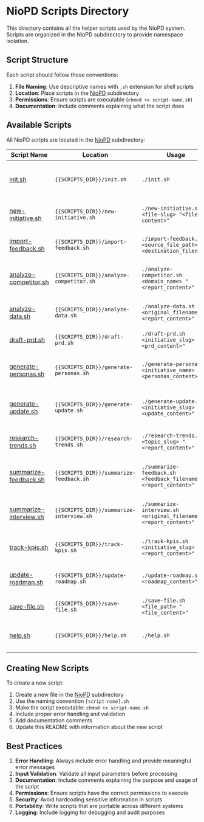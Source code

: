 # NioPD Scripts Directory

This directory contains all the helper scripts used by the NioPD system. Scripts are organized in the NioPD subdirectory to provide namespace isolation.

## Script Structure

Each script should follow these conventions:

1. **File Naming**: Use descriptive names with `.sh` extension for shell scripts
2. **Location**: Place scripts in the [NioPD](NioPD/) subdirectory
3. **Permissions**: Ensure scripts are executable (`chmod +x script-name.sh`)
4. **Documentation**: Include comments explaining what the script does

## Available Scripts

All NioPD scripts are located in the [NioPD](NioPD/) subdirectory:

| Script Name | Location | Usage | Purpose |
|-------------|----------|-------|---------|
| [init.sh](NioPD/init.sh) | `{{SCRIPTS_DIR}}/init.sh` | `./init.sh` | Initializes the NioPD system by creating the necessary directory structure in `niopd-workspace/` |
| [new-initiative.sh](NioPD/new-initiative.sh) | `{{SCRIPTS_DIR}}/new-initiative.sh` | `./new-initiative.sh <file-slug> "<file-content>"` | Creates new initiative files in the `niopd-workspace/initiatives/` directory |
| [import-feedback.sh](NioPD/import-feedback.sh) | `{{SCRIPTS_DIR}}/import-feedback.sh` | `./import-feedback.sh <source_file_path> <destination_filename>` | Copies files to the `niopd-workspace/sources/` directory |
| [analyze-competitor.sh](NioPD/analyze-competitor.sh) | `{{SCRIPTS_DIR}}/analyze-competitor.sh` | `./analyze-competitor.sh <domain_name> "<report_content>"` | Saves competitor analysis reports to the `niopd-workspace/reports/` directory |
| [analyze-data.sh](NioPD/analyze-data.sh) | `{{SCRIPTS_DIR}}/analyze-data.sh` | `./analyze-data.sh <original_filename> "<report_content>"` | Saves data analysis reports to the `niopd-workspace/reports/` directory |
| [draft-prd.sh](NioPD/draft-prd.sh) | `{{SCRIPTS_DIR}}/draft-prd.sh` | `./draft-prd.sh <initiative_slug> "<prd_content>"` | Saves PRD drafts to the `niopd-workspace/prds/` directory |
| [generate-personas.sh](NioPD/generate-personas.sh) | `{{SCRIPTS_DIR}}/generate-personas.sh` | `./generate-personas.sh <initiative_name> "<personas_content>"` | Saves user personas documents to the `niopd-workspace/reports/` directory |
| [generate-update.sh](NioPD/generate-update.sh) | `{{SCRIPTS_DIR}}/generate-update.sh` | `./generate-update.sh <initiative_slug> "<update_content>"` | Saves stakeholder update reports to the `niopd-workspace/reports/` directory |
| [research-trends.sh](NioPD/research-trends.sh) | `{{SCRIPTS_DIR}}/research-trends.sh` | `./research-trends.sh <topic_slug> "<report_content>"` | Saves market trend reports to the `niopd-workspace/reports/` directory |
| [summarize-feedback.sh](NioPD/summarize-feedback.sh) | `{{SCRIPTS_DIR}}/summarize-feedback.sh` | `./summarize-feedback.sh <feedback_filename> "<report_content>"` | Saves feedback summary reports to the `niopd-workspace/reports/` directory |
| [summarize-interview.sh](NioPD/summarize-interview.sh) | `{{SCRIPTS_DIR}}/summarize-interview.sh` | `./summarize-interview.sh <original_filename> "<report_content>"` | Saves interview summary reports to the `niopd-workspace/reports/` directory |
| [track-kpis.sh](NioPD/track-kpis.sh) | `{{SCRIPTS_DIR}}/track-kpis.sh` | `./track-kpis.sh <initiative_slug> "<report_content>"` | Saves KPI status reports to the `niopd-workspace/reports/` directory |
| [update-roadmap.sh](NioPD/update-roadmap.sh) | `{{SCRIPTS_DIR}}/update-roadmap.sh` | `./update-roadmap.sh "<roadmap_content>"` | Saves product roadmaps to the `niopd-workspace/roadmaps/` directory |
| [save-file.sh](NioPD/save-file.sh) | `{{SCRIPTS_DIR}}/save-file.sh` | `./save-file.sh <file_path> "<file_content>"` | Generic script to save any content to a specified file path |
| [help.sh](NioPD/help.sh) | `{{SCRIPTS_DIR}}/help.sh` | `./help.sh` | Displays help information about the NioPD system and its commands |

## Creating New Scripts

To create a new script:

1. Create a new file in the [NioPD](NioPD/) subdirectory
2. Use the naming convention `[script-name].sh`
3. Make the script executable: `chmod +x script-name.sh`
4. Include proper error handling and validation
5. Add documentation comments
6. Update this README with information about the new script

## Best Practices

1. **Error Handling**: Always include error handling and provide meaningful error messages
2. **Input Validation**: Validate all input parameters before processing
3. **Documentation**: Include comments explaining the purpose and usage of the script
4. **Permissions**: Ensure scripts have the correct permissions to execute
5. **Security**: Avoid hardcoding sensitive information in scripts
6. **Portability**: Write scripts that are portable across different systems
7. **Logging**: Include logging for debugging and audit purposes